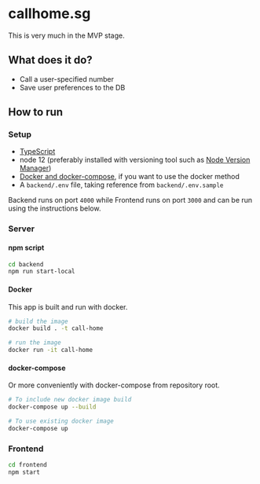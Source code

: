 # callhome.sg

This is very much in the MVP stage.

## What does it do?

- Call a user-specified number
- Save user preferences to the DB

## How to run

### Setup

- [TypeScript](https://www.npmjs.com/package/typescript)
- node 12 (preferably installed with versioning tool such as [Node Version Manager](https://github.com/nvm-sh/nvm))
- [Docker and docker-compose](https://docs.docker.com/get-docker/), if you want to use the docker method
- A `backend/.env` file, taking reference from `backend/.env.sample`

Backend runs on port `4000` while Frontend runs on port `3000` and can be run using the instructions below.

### Server

#### npm script

```bash
cd backend
npm run start-local
```

#### Docker

This app is built and run with docker.

```sh
# build the image
docker build . -t call-home

# run the image
docker run -it call-home
```

#### docker-compose

Or more conveniently with docker-compose from repository root.

```bash
# To include new docker image build
docker-compose up --build

# To use existing docker image
docker-compose up
```

### Frontend

```bash
cd frontend
npm start
```
